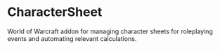 # CharacterSheet
World of Warcraft addon for managing character sheets for roleplaying events and automating relevant calculations.
